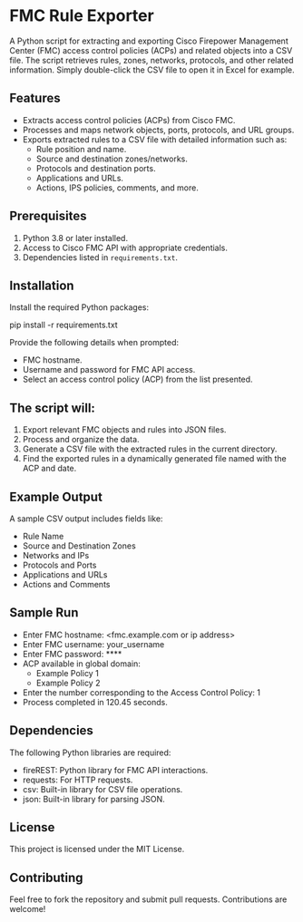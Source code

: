 # FMC Rule Exporter

A Python script for extracting and exporting Cisco Firepower Management Center (FMC) access control policies (ACPs) and related objects into a CSV file. The script retrieves rules, zones, networks, protocols, and other related information.
Simply double-click the CSV file to open it in Excel for example.

## Features

- Extracts access control policies (ACPs) from Cisco FMC.
- Processes and maps network objects, ports, protocols, and URL groups.
- Exports extracted rules to a CSV file with detailed information such as:
  - Rule position and name.
  - Source and destination zones/networks.
  - Protocols and destination ports.
  - Applications and URLs.
  - Actions, IPS policies, comments, and more.

## Prerequisites

1. Python 3.8 or later installed.
2. Access to Cisco FMC API with appropriate credentials.
3. Dependencies listed in `requirements.txt`.

## Installation

Install the required Python packages:

pip install -r requirements.txt


Provide the following details when prompted:

- FMC hostname.
- Username and password for FMC API access.
- Select an access control policy (ACP) from the list presented.



## The script will:

1. Export relevant FMC objects and rules into JSON files.
2. Process and organize the data.
3. Generate a CSV file with the extracted rules in the current directory.
4. Find the exported rules in a dynamically generated file named with the ACP and date.

## Example Output
A sample CSV output includes fields like:

- Rule Name
- Source and Destination Zones
- Networks and IPs
- Protocols and Ports
- Applications and URLs
- Actions and Comments


## Sample Run

- Enter FMC hostname: <fmc.example.com or ip address>
- Enter FMC username: your_username
- Enter FMC password: ****
- ACP available in global domain:
    - Example Policy 1
    - Example Policy 2
- Enter the number corresponding to the Access Control Policy: 1
- Process completed in 120.45 seconds.


## Dependencies
The following Python libraries are required:

- fireREST: Python library for FMC API interactions.
- requests: For HTTP requests.
- csv: Built-in library for CSV file operations.
- json: Built-in library for parsing JSON.


## License
This project is licensed under the MIT License.

## Contributing
Feel free to fork the repository and submit pull requests. Contributions are welcome!
